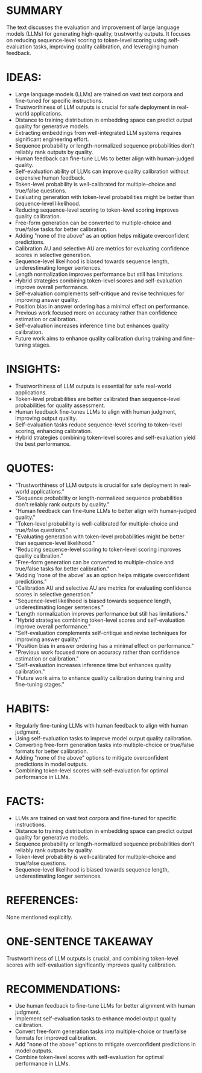# SUMMARY
The text discusses the evaluation and improvement of large language models (LLMs) for generating high-quality, trustworthy outputs. It focuses on reducing sequence-level scoring to token-level scoring using self-evaluation tasks, improving quality calibration, and leveraging human feedback.

# IDEAS:
- Large language models (LLMs) are trained on vast text corpora and fine-tuned for specific instructions.
- Trustworthiness of LLM outputs is crucial for safe deployment in real-world applications.
- Distance to training distribution in embedding space can predict output quality for generative models.
- Extracting embeddings from well-integrated LLM systems requires significant engineering effort.
- Sequence probability or length-normalized sequence probabilities don't reliably rank outputs by quality.
- Human feedback can fine-tune LLMs to better align with human-judged quality.
- Self-evaluation ability of LLMs can improve quality calibration without expensive human feedback.
- Token-level probability is well-calibrated for multiple-choice and true/false questions.
- Evaluating generation with token-level probabilities might be better than sequence-level likelihood.
- Reducing sequence-level scoring to token-level scoring improves quality calibration.
- Free-form generation can be converted to multiple-choice and true/false tasks for better calibration.
- Adding "none of the above" as an option helps mitigate overconfident predictions.
- Calibration AU and selective AU are metrics for evaluating confidence scores in selective generation.
- Sequence-level likelihood is biased towards sequence length, underestimating longer sentences.
- Length normalization improves performance but still has limitations.
- Hybrid strategies combining token-level scores and self-evaluation improve overall performance.
- Self-evaluation complements self-critique and revise techniques for improving answer quality.
- Position bias in answer ordering has a minimal effect on performance.
- Previous work focused more on accuracy rather than confidence estimation or calibration.
- Self-evaluation increases inference time but enhances quality calibration.
- Future work aims to enhance quality calibration during training and fine-tuning stages.

# INSIGHTS:
- Trustworthiness of LLM outputs is essential for safe real-world applications.
- Token-level probabilities are better calibrated than sequence-level probabilities for quality assessment.
- Human feedback fine-tunes LLMs to align with human judgment, improving output quality.
- Self-evaluation tasks reduce sequence-level scoring to token-level scoring, enhancing calibration.
- Hybrid strategies combining token-level scores and self-evaluation yield the best performance.

# QUOTES:
- "Trustworthiness of LLM outputs is crucial for safe deployment in real-world applications."
- "Sequence probability or length-normalized sequence probabilities don't reliably rank outputs by quality."
- "Human feedback can fine-tune LLMs to better align with human-judged quality."
- "Token-level probability is well-calibrated for multiple-choice and true/false questions."
- "Evaluating generation with token-level probabilities might be better than sequence-level likelihood."
- "Reducing sequence-level scoring to token-level scoring improves quality calibration."
- "Free-form generation can be converted to multiple-choice and true/false tasks for better calibration."
- "Adding 'none of the above' as an option helps mitigate overconfident predictions."
- "Calibration AU and selective AU are metrics for evaluating confidence scores in selective generation."
- "Sequence-level likelihood is biased towards sequence length, underestimating longer sentences."
- "Length normalization improves performance but still has limitations."
- "Hybrid strategies combining token-level scores and self-evaluation improve overall performance."
- "Self-evaluation complements self-critique and revise techniques for improving answer quality."
- "Position bias in answer ordering has a minimal effect on performance."
- "Previous work focused more on accuracy rather than confidence estimation or calibration."
- "Self-evaluation increases inference time but enhances quality calibration."
- "Future work aims to enhance quality calibration during training and fine-tuning stages."

# HABITS:
- Regularly fine-tuning LLMs with human feedback to align with human judgment.
- Using self-evaluation tasks to improve model output quality calibration.
- Converting free-form generation tasks into multiple-choice or true/false formats for better calibration.
- Adding "none of the above" options to mitigate overconfident predictions in model outputs.
- Combining token-level scores with self-evaluation for optimal performance in LLMs.

# FACTS:
- LLMs are trained on vast text corpora and fine-tuned for specific instructions.
- Distance to training distribution in embedding space can predict output quality for generative models.
- Sequence probability or length-normalized sequence probabilities don't reliably rank outputs by quality.
- Token-level probability is well-calibrated for multiple-choice and true/false questions.
- Sequence-level likelihood is biased towards sequence length, underestimating longer sentences.

# REFERENCES:
None mentioned explicitly.

# ONE-SENTENCE TAKEAWAY
Trustworthiness of LLM outputs is crucial, and combining token-level scores with self-evaluation significantly improves quality calibration.

# RECOMMENDATIONS:
- Use human feedback to fine-tune LLMs for better alignment with human judgment.
- Implement self-evaluation tasks to enhance model output quality calibration.
- Convert free-form generation tasks into multiple-choice or true/false formats for improved calibration.
- Add "none of the above" options to mitigate overconfident predictions in model outputs.
- Combine token-level scores with self-evaluation for optimal performance in LLMs.
